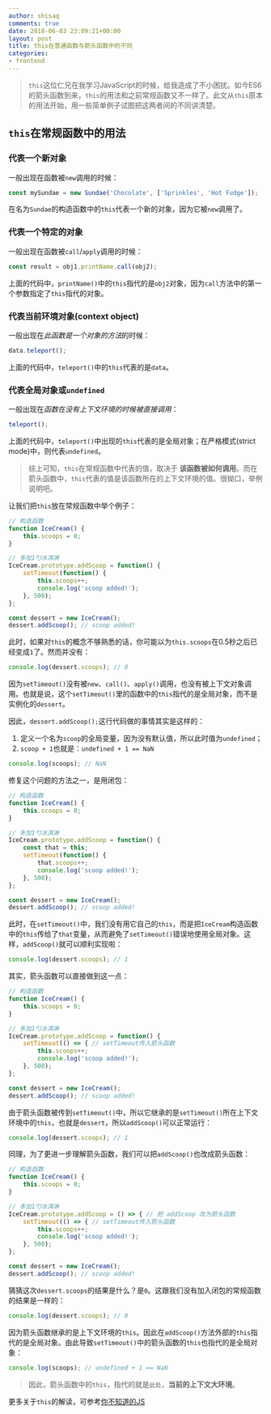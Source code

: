 ```yaml
---
author: shisaq
comments: true
date: 2018-06-03 23:09:21+00:00
layout: post
title: this在普通函数与箭头函数中的不同
categories:
- frontend
---
```


> `this`这位仁兄在我学习JavaScript的时候，给我造成了不小困扰。如今ES6的箭头函数到来，`this`的用法和之前常规函数又不一样了。此文从`this`原本的用法开始，用一些简单例子试图把这两者间的不同讲清楚。

## `this`在常规函数中的用法

### 代表一个新对象

一般出现在函数被`new`调用的时候：

```javascript
const mySundae = new Sundae('Chocolate', ['Sprinkles', 'Hot Fudge']);
```

在名为`Sundae`的构造函数中的`this`代表一个新的对象，因为它被`new`调用了。

### 代表一个特定的对象

一般出现在函数被`call`/`apply`调用的时候：

```javascript
const result = obj1.printName.call(obj2);
```

上面的代码中，`printName()`中的`this`指代的是`obj2`对象，因为`call`方法中的第一个参数指定了`this`指代的对象。

### 代表当前环境对象(context object)

一般出现在*此函数是一个对象的方法*的时候：

```javascript
data.teleport();
```

上面的代码中，`teleport()`中的`this`代表的是`data`。

### 代表全局对象或`undefined`

一般出现在*函数在没有上下文环境的时候被直接调用*：

```javascript
teleport();
```

上面的代码中，`teleport()`中出现的`this`代表的是全局对象；在严格模式(strict mode)中，则代表`undefined`。

> 综上可知，`this`在常规函数中代表的值，取决于 **该函数被如何调用**。而在箭头函数中，`this`代表的值是该函数所在的上下文环境的值。很拗口，举例说明吧。

让我们把`this`放在常规函数中举个例子：

```javascript
// 构造函数
function IceCream() {
    this.scoops = 0;
}

// 多加1勺冰淇淋
IceCream.prototype.addScoop = function() {
    setTimeout(function() {
        this.scoops++;
        console.log('scoop added!');
    }, 500);
};

const dessert = new IceCream();
dessert.addScoop(); // scoop added!
```

此时，如果对`this`的概念不够熟悉的话，你可能以为`this.scoops`在0.5秒之后已经变成`1`了。然而并没有：

```javascript
console.log(dessert.scoops); // 0
```

因为`setTimeout()`没有被`new`、`call()`、`apply()`调用，也没有被上下文对象调用。也就是说，这个`setTimeout()`里的函数中的`this`指代的是全局对象，而不是实例化的`dessert`。

因此，`dessert.addScoop();`这行代码做的事情其实是这样的：

1. 定义一个名为`scoop`的全局变量，因为没有默认值，所以此时值为`undefined`；
2. `scoop + 1`也就是：`undefined + 1 == NaN`

```javascript
console.log(scoops); // NaN
```

修复这个问题的方法之一，是用闭包：

```javascript
// 构造函数
function IceCream() {
    this.scoops = 0;
}

// 多加1勺冰淇淋
IceCream.prototype.addScoop = function() {
    const that = this;
    setTimeout(function() {
        that.scoops++;
        console.log('scoop added!');
    }, 500);
};

const dessert = new IceCream();
dessert.addScoop(); // scoop added!
```

此时，在`setTimeout()`中，我们没有用它自己的`this`，而是把`IceCream`构造函数中的`this`传给了`that`变量，从而避免了`setTimeout()`错误地使用全局对象。这样，`addScoop()`就可以顺利实现啦：

```javascript
console.log(dessert.scoops); // 1
```

其实，箭头函数可以直接做到这一点：

```javascript
// 构造函数
function IceCream() {
    this.scoops = 0;
}

// 多加1勺冰淇淋
IceCream.prototype.addScoop = function() {
    setTimeout(() => { // setTimeout传入箭头函数
        this.scoops++;
        console.log('scoop added!');
    }, 500);
};

const dessert = new IceCream();
dessert.addScoop(); // scoop added!
```

由于箭头函数被传到`setTimeout()`中，所以它继承的是`setTimeout()`所在上下文环境中的`this`，也就是`dessert`，所以`addScoop()`可以正常运行：

```javascript
console.log(dessert.scoops); // 1
```

同理，为了更进一步理解箭头函数，我们可以把`addScoop()`也改成箭头函数：

```javascript
// 构造函数
function IceCream() {
    this.scoops = 0;
}

// 多加1勺冰淇淋
IceCream.prototype.addScoop = () => { // 把 addScoop 改为箭头函数
    setTimeout(() => { // setTimeout传入箭头函数
        this.scoops++;
        console.log('scoop added!');
    }, 500);
};

const dessert = new IceCream();
dessert.addScoop(); // scoop added!
```

猜猜这次`dessert.scoops`的结果是什么？是`0`。这跟我们没有加入闭包的常规函数的结果是一样的：

```javascript
console.log(dessert.scoops); // 0
```

因为箭头函数继承的是上下文环境的`this`。因此在`addScoop()`方法外部的`this`指代的是全局对象。由此导致`setTimeout()`中的箭头函数的`this`也指代的是全局对象：

```javascript
console.log(scoops); // undefined + 1 == NaN
```

> 因此，箭头函数中的`this`，指代的就是`此处`，**当前的上下文大环境**。

更多关于`this`的解读，可参考[你不知道的JS](https://github.com/getify/You-Dont-Know-JS/blob/master/this%20%26%20object%20prototypes/ch2.md)
